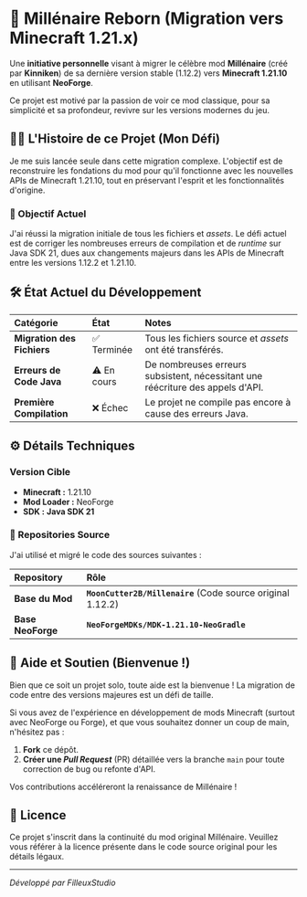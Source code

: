 # 🏰 Millénaire Reborn (Migration vers Minecraft 1.21.x)



Une **initiative personnelle** visant à migrer le célèbre mod **Millénaire** (créé par **Kinniken**) de sa dernière version stable (1.12.2) vers **Minecraft 1.21.10** en utilisant **NeoForge**.

Ce projet est motivé par la passion de voir ce mod classique, pour sa simplicité et sa profondeur, revivre sur les versions modernes du jeu.

## 👩‍💻 L'Histoire de ce Projet (Mon Défi)

Je me suis lancée seule dans cette migration complexe. L'objectif est de reconstruire les fondations du mod pour qu'il fonctionne avec les nouvelles APIs de Minecraft 1.21.10, tout en préservant l'esprit et les fonctionnalités d'origine.

### 🎯 Objectif Actuel

J'ai réussi la migration initiale de tous les fichiers et *assets*. Le défi actuel est de corriger les nombreuses erreurs de compilation et de *runtime* sur Java SDK 21, dues aux changements majeurs dans les APIs de Minecraft entre les versions 1.12.2 et 1.21.10.

## 🛠️ État Actuel du Développement

| Catégorie | État | Notes |
| :--- | :--- | :--- |
| **Migration des Fichiers** | ✅ Terminée | Tous les fichiers source et *assets* ont été transférés. |
| **Erreurs de Code Java** | ⚠️ En cours | De nombreuses erreurs subsistent, nécessitant une réécriture des appels d'API. |
| **Première Compilation** | ❌ Échec | Le projet ne compile pas encore à cause des erreurs Java. |

## ⚙️ Détails Techniques

### Version Cible

* **Minecraft :** 1.21.10
* **Mod Loader :** NeoForge
* **SDK :** **Java SDK 21**

### 🔗 Repositories Source

J'ai utilisé et migré le code des sources suivantes :

| Repository | Rôle |
| :--- | :--- |
| **Base du Mod** | **`MoonCutter2B/Millenaire`** (Code source original 1.12.2) |
| **Base NeoForge** | **`NeoForgeMDKs/MDK-1.21.10-NeoGradle`** |

## 🤝 Aide et Soutien (Bienvenue !)

Bien que ce soit un projet solo, toute aide est la bienvenue ! La migration de code entre des versions majeures est un défi de taille.

Si vous avez de l'expérience en développement de mods Minecraft (surtout avec NeoForge ou Forge), et que vous souhaitez donner un coup de main, n'hésitez pas :

1.  **Fork** ce dépôt.
2.  **Créer une *Pull Request*** (PR) détaillée vers la branche `main` pour toute correction de bug ou refonte d'API.

Vos contributions accéléreront la renaissance de Millénaire !

## 📝 Licence

Ce projet s'inscrit dans la continuité du mod original Millénaire. Veuillez vous référer à la licence présente dans le code source original pour les détails légaux.

---
*Développé par FilleuxStudio*